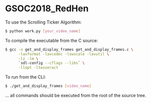 # GSOC2018_RedHen

To use the Scrolling Ticker Algorithm:

```bash
$ python work.py [your_video_name]
```

To compile the executable from the C source:

```bash
$ gcc -o get_and_display_frames get_and_display_frames.c \
      -lavformat -lavcodec -lswscale -lavutil \
      -lz -lm \
      `sdl-config --cflags --libs` \
      -llept -ltesseract
```

To run from the CLI:

```bash
$ ./get_and_display_frames [video_name]
```

… all commands should be executed from the root of the source tree.
